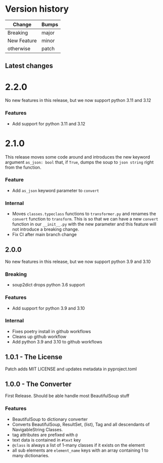 # Version history

| Change | Bumps |
| - | - |
| Breaking | major |
| New Feature | minor |
| otherwise | patch |


## Latest changes

# 2.2.0

No new features in this release, but we now support python 3.11 and 3.12

### Features

* Add support for python 3.11 and 3.12


# 2.1.0

This release moves some code around and introduces the new keyword argument `as_json: bool` that, if `True`, dumps the soup to `json string` right from the function.

### Feature

* Add `as_json` keyword parameter to `convert`

### Internal

* Moves `classes.typeclass` functions to `transformer.py` and renames the `convert` function to `transform`. This is so that we can have a new `convert` function in our `__init__.py` with the new parameter and this feature will not introduce a breaking change.
* Fix CI after main branch change


## 2.0.0

No new features in this release, but we now support python 3.9 and 3.10


### Breaking

* soup2dict drops python 3.6 support

### Features

* Add support for python 3.9 and 3.10

### Internal

* Fixes poetry install in github workflows
* Cleans up github workflow
* Add python 3.9 and 3.10 to github workflows


## 1.0.1 - The License

Patch adds MIT LICENSE and updates metadata in pyproject.toml


## 1.0.0 - The Converter

First Release. Should be able handle most BeautifulSoup stuff

### Features

* BeautifulSoup to dictionary converter
* Converts BeautifulSoup, ResultSet, (list), Tag and all descendants of NavigableString Classes.
* tag attributes are prefixed with `@`
* text data is contained in `#text` key
* `@class` is always a list of 1-many classes if it exists on the element
* all sub elements are `element_name` keys with an array containing 1 to many dictionaries.
